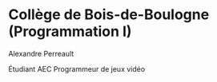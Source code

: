 # Collège de Bois-de-Boulogne (Programmation I)

Alexandre Perreault

Étudiant AEC Programmeur de jeux vidéo
